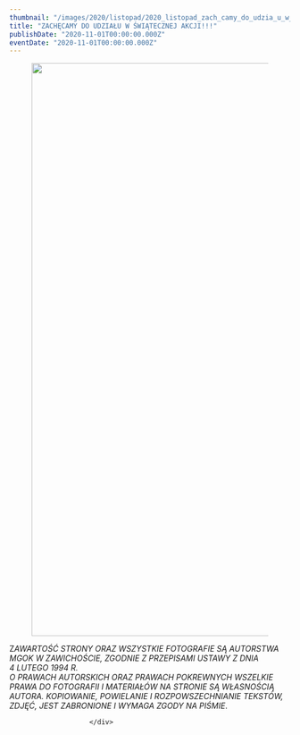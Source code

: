 ```yaml
---
thumbnail: "/images/2020/listopad/2020_listopad_zach_camy_do_udzia_u_w_wi_tecznej_akcji_2020_11_zach_camy_do_udzia_u_w_wi_tecznej_akcji_pl1-1-724x1024.jpg"
title: "ZACHĘCAMY DO UDZIAŁU W ŚWIĄTECZNEJ AKCJI!!!"
publishDate: "2020-11-01T00:00:00.000Z"
eventDate: "2020-11-01T00:00:00.000Z"
---
```


<div class="entry-content">
							
							
<figure class="wp-block-image size-large"><img fetchpriority="high" decoding="async" width="724" height="1024" src="/images/2020/listopad/2020_listopad_zach_camy_do_udzia_u_w_wi_tecznej_akcji_2020_11_zach_camy_do_udzia_u_w_wi_tecznej_akcji_pl1-1-724x1024.jpg" alt="" class="wp-image-7721" srcset="/images/2020/listopad/2020_listopad_zach_camy_do_udzia_u_w_wi_tecznej_akcji_2020_11_zach_camy_do_udzia_u_w_wi_tecznej_akcji_pl1-1-724x1024.jpg 724w, /images/2020/listopad/pl1-1-212x300.jpg 212w, /images/2020/listopad/pl1-1-768x1086.jpg 768w, /images/2020/listopad/pl1-1.jpg 800w" sizes="(max-width: 724px) 100vw, 724px"></figure>



<p>Z<em>AWARTOŚĆ STRONY ORAZ WSZYSTKIE FOTOGRAFIE SĄ AUTORSTWA MGOK W ZAWICHOŚCIE, ZGODNIE Z PRZEPISAMI USTAWY Z DNIA&nbsp;</em><br><em>4 LUTEGO 1994 R.<br>O PRAWACH AUTORSKICH ORAZ PRAWACH POKREWNYCH WSZELKIE PRAWA DO FOTOGRAFII I MATERIAŁÓW NA STRONIE SĄ WŁASNOŚCIĄ AUTORA. KOPIOWANIE, POWIELANIE I ROZPOWSZECHNIANIE TEKSTÓW, ZDJĘĆ, JEST ZABRONIONE I WYMAGA ZGODY NA PIŚMIE</em>.</p>
						
						</div>
